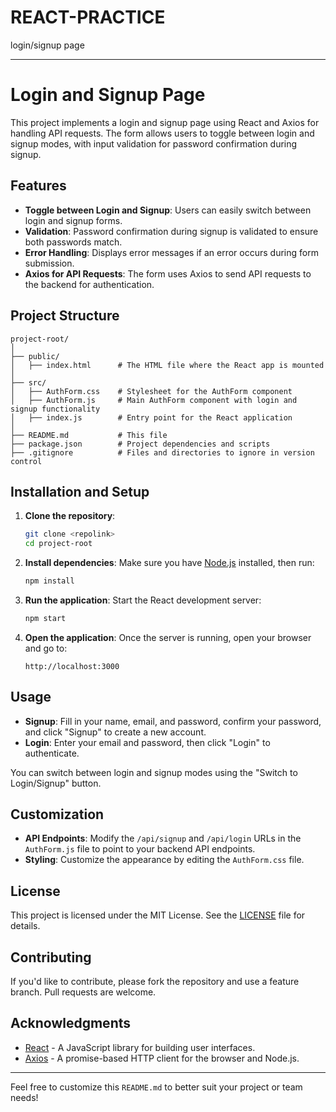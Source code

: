 # REACT-PRACTICE
login/signup page


---

# Login and Signup Page

This project implements a login and signup page using React and Axios for handling API requests. The form allows users to toggle between login and signup modes, with input validation for password confirmation during signup.

## Features

- **Toggle between Login and Signup**: Users can easily switch between login and signup forms.
- **Validation**: Password confirmation during signup is validated to ensure both passwords match.
- **Error Handling**: Displays error messages if an error occurs during form submission.
- **Axios for API Requests**: The form uses Axios to send API requests to the backend for authentication.

## Project Structure

```
project-root/
│
├── public/
│   ├── index.html      # The HTML file where the React app is mounted
│
├── src/
│   ├── AuthForm.css    # Stylesheet for the AuthForm component
│   ├── AuthForm.js     # Main AuthForm component with login and signup functionality
│   ├── index.js        # Entry point for the React application
│
├── README.md           # This file
├── package.json        # Project dependencies and scripts
├── .gitignore          # Files and directories to ignore in version control
```

## Installation and Setup

1. **Clone the repository**:
   ```bash
   git clone <repolink>
   cd project-root
   ```

2. **Install dependencies**:
   Make sure you have [Node.js](https://nodejs.org/) installed, then run:
   ```bash
   npm install
   ```

3. **Run the application**:
   Start the React development server:
   ```bash
   npm start
   ```

4. **Open the application**:
   Once the server is running, open your browser and go to:
   ```
   http://localhost:3000
   ```

## Usage

- **Signup**: Fill in your name, email, and password, confirm your password, and click "Signup" to create a new account.
- **Login**: Enter your email and password, then click "Login" to authenticate.

You can switch between login and signup modes using the "Switch to Login/Signup" button.

## Customization

- **API Endpoints**: Modify the `/api/signup` and `/api/login` URLs in the `AuthForm.js` file to point to your backend API endpoints.
- **Styling**: Customize the appearance by editing the `AuthForm.css` file.

## License

This project is licensed under the MIT License. See the [LICENSE](LICENSE) file for details.

## Contributing

If you'd like to contribute, please fork the repository and use a feature branch. Pull requests are welcome.

## Acknowledgments

- [React](https://reactjs.org/) - A JavaScript library for building user interfaces.
- [Axios](https://axios-http.com/) - A promise-based HTTP client for the browser and Node.js.

---

Feel free to customize this `README.md` to better suit your project or team needs!
